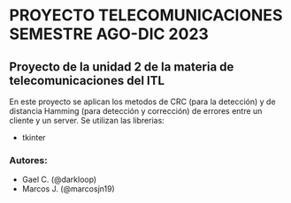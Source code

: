 # PROYECTO TELECOMUNICACIONES SEMESTRE AGO-DIC 2023
## Proyecto de la unidad 2 de la materia de telecomunicaciones del ITL
En este proyecto se aplican los metodos de CRC (para la detección) y de distancia Hamming (para detección y corrección) de errores entre un cliente y un server.
Se utilizan las librerias:
* tkinter
### Autores:
* Gael C. (@darkloop)
* Marcos J. (@marcosjn19)
